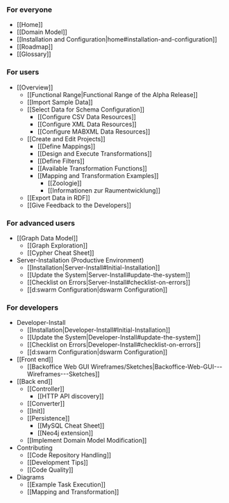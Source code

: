 ### For everyone
* [[Home]]
* [[Domain Model]]
* [[Installation and Configuration|home#installation-and-configuration]]
* [[Roadmap]]
* [[Glossary]]

### For users
* [[Overview]]
  * [[Functional Range|Functional Range of the Alpha Release]]
  * [[Import Sample Data]]
  * [[Select Data for Schema Configuration]]
    * [[Configure CSV Data Resources]]
    * [[Configure XML Data Resources]]
    * [[Configure MABXML Data Resources]]
  * [[Create and Edit Projects]]
    * [[Define Mappings]]
    * [[Design and Execute Transformations]]
    * [[Define Filters]]
    * [[Available Transformation Functions]]
	* [[Mapping and Transformation Examples]]
		* [[Zoologie]]
		* [[Informationen zur Raumentwicklung]]	
  * [[Export Data in RDF]]
  * [[Give Feedback to the Developers]]

### For advanced users
* [[Graph Data Model]]
    * [[Graph Exploration]]
    * [[Cypher Cheat Sheet]]
* Server-Installation (Productive Environment)
  * [[Installation|Server-Install#Initial-Installation]]
  * [[Update the System|Server-Install#update-the-system]]
  * [[Checklist on Errors|Server-Install#checklist-on-errors]]
  * [[d:swarm Configuration|dswarm Configuration]]

### For developers
* Developer-Install
  * [[Installation|Developer-Install#Initial-Installation]]
  * [[Update the System|Developer-Install#update-the-system]]
  * [[Checklist on Errors|Developer-Install#checklist-on-errors]]
  * [[d:swarm Configuration|dswarm Configuration]]
* [[Front end]]
  * [[Backoffice Web GUI Wireframes/Sketches|Backoffice-Web-GUI---Wireframes---Sketches]]
* [[Back end]]
  * [[Controller]]
    * [[HTTP API discovery]]
  * [[Converter]]
  * [[Init]]
  * [[Persistence]]
    * [[MySQL Cheat Sheet]]
    * [[Neo4j extension]]
  * [[Implement Domain Model Modification]]
* Contributing
  * [[Code Repository Handling]]
  * [[Development Tips]]
  * [[Code Quality]]
* Diagrams
  * [[Example Task Execution]]
  * [[Mapping and Transformation]]